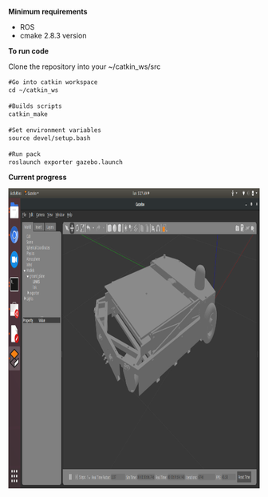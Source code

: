 **Minimum requirements**

- ROS 
- cmake 2.8.3 version

**To run code**

Clone the repository into your ~/catkin_ws/src

```Shell
#Go into catkin workspace
cd ~/catkin_ws

#Builds scripts
catkin_make

#Set environment variables 
source devel/setup.bash

#Run pack
roslaunch exporter gazebo.launch 

```


**Current progress**

<img src="https://github.com/robotecc/Robosim/blob/master/images/model.png" width="800" height="600" align="center"/>
